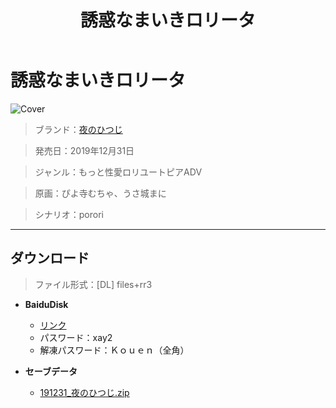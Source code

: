 ﻿---
layout: mypost
title: 誘惑なまいきロリータ
categories: [夜のひつじ]
---

# 誘惑なまいきロリータ

![Cover](191231_夜のひつじ.jpg)

> ブランド：<a href="http://yorunohitsuji.xii.jp/" target="_blank">夜のひつじ</a>

> 発売日：2019年12月31日

> ジャンル：もっと性愛ロリユートピアADV

> 原画：ぴよ寺むちゃ、うさ城まに

> シナリオ：porori

---
## ダウンロード
> ファイル形式：[DL] files+rr3

  - **BaiduDisk**

    - [リンク](https://pan.baidu.com/s/1z5mPX3VkBjpA_QtEqUUDGA)
    - パスワード：xay2
    - 解凍パスワード：Ｋｏｕｅｎ（全角）
  - **セーブデータ**

    - [191231_夜のひつじ.zip](191231_夜のひつじ.zip)

